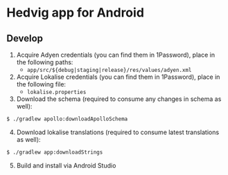 # Hedvig app for Android

## Develop

1. Acquire Adyen credentials (you can find them in 1Password), place in the following paths:
    - `app/src/${debug|staging|release}/res/values/adyen.xml`
2. Acquire Lokalise credentials (you can find them in 1Password), place in the following file:
    - `lokalise.properties`
3. Download the schema (required to consume any changes in schema as well):
```bash
$ ./gradlew apollo:downloadApolloSchema
```
4. Download lokalise translations (required to consume latest translations as well):
```bash
$ ./gradlew app:downloadStrings
```
5. Build and install via Android Studio
